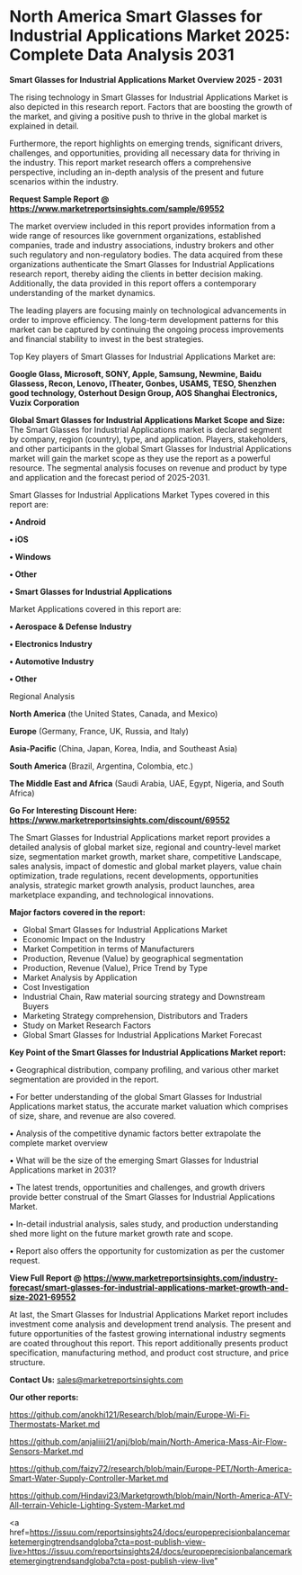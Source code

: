 # North America Smart Glasses for Industrial Applications Market 2025: Complete Data Analysis 2031

<Strong> Smart Glasses for Industrial Applications Market Overview 2025 - 2031</strong>

The rising technology in Smart Glasses for Industrial Applications Market is also depicted in this research report. Factors that are boosting the growth of the market, and giving a positive push to thrive in the global market is explained in detail.

Furthermore, the report highlights on emerging trends, significant drivers, challenges, and opportunities, providing all necessary data for thriving in the industry. This report market research offers a comprehensive perspective, including an in-depth analysis of the present and future scenarios within the industry.

<strong>Request Sample Report @ <a href=https://www.marketreportsinsights.com/sample/69552>https://www.marketreportsinsights.com/sample/69552</a></strong>

The market overview included in this report provides information from a wide range of resources like government organizations, established companies, trade and industry associations, industry brokers and other such regulatory and non-regulatory bodies. The data acquired from these organizations authenticate the Smart Glasses for Industrial Applications research report, thereby aiding the clients in better decision making. Additionally, the data provided in this report offers a contemporary understanding of the market dynamics.

The leading players are focusing mainly on technological advancements in order to improve efficiency. The long-term development patterns for this market can be captured by continuing the ongoing process improvements and financial stability to invest in the best strategies.

Top Key players of Smart Glasses for Industrial Applications Market are:

<strong>Google Glass, Microsoft, SONY, Apple, Samsung, Newmine, Baidu Glassess, Recon, Lenovo, ITheater, Gonbes, USAMS, TESO, Shenzhen good technology, Osterhout Design Group, AOS Shanghai Electronics, Vuzix Corporation</strong>

<strong><b>Global Smart Glasses for Industrial Applications Market Scope and Size:</b></strong>
The Smart Glasses for Industrial Applications market is declared segment by company, region (country), type, and application. Players, stakeholders, and other participants in the global Smart Glasses for Industrial Applications market will gain the market scope as they use the report as a powerful resource. The segmental analysis focuses on revenue and product by type and application and the forecast period of 2025-2031.

Smart Glasses for Industrial Applications Market Types covered in this report are:

<strong>• Android

• iOS

• Windows

• Other

• Smart Glasses for Industrial Applications</strong>

Market Applications covered in this report are:

<strong>• Aerospace & Defense Industry

• Electronics Industry

• Automotive Industry

• Other</strong> 

Regional Analysis

<strong>North America</strong> (the United States, Canada, and Mexico)

<strong>Europe</strong> (Germany, France, UK, Russia, and Italy)

<strong>Asia-Pacific</strong> (China, Japan, Korea, India, and Southeast Asia)

<strong>South America</strong> (Brazil, Argentina, Colombia, etc.)

<strong>The Middle East and Africa</strong> (Saudi Arabia, UAE, Egypt, Nigeria, and South Africa)

<strong>Go For Interesting Discount Here: <a href=https://www.marketreportsinsights.com/discount/69552>https://www.marketreportsinsights.com/discount/69552</a></strong>

The Smart Glasses for Industrial Applications market report provides a detailed analysis of global market size, regional and country-level market size, segmentation market growth, market share, competitive Landscape, sales analysis, impact of domestic and global market players, value chain optimization, trade regulations, recent developments, opportunities analysis, strategic market growth analysis, product launches, area marketplace expanding, and technological innovations.

<strong><b>Major factors covered in the report:</b></strong>
<ul>
  <li>Global Smart Glasses for Industrial Applications Market </li>
  <li>Economic Impact on the Industry</li>
  <li>Market Competition in terms of Manufacturers</li>
  <li>Production, Revenue (Value) by geographical segmentation</li>
  <li>Production, Revenue (Value), Price Trend by Type</li>
  <li>Market Analysis by Application</li>
  <li>Cost Investigation</li>
  <li>Industrial Chain, Raw material sourcing strategy and Downstream Buyers</li>
  <li>Marketing Strategy comprehension, Distributors and Traders</li>
  <li>Study on Market Research Factors</li>
  <li>Global Smart Glasses for Industrial Applications Market Forecast</li>
</ul>

<strong><b>Key Point of the Smart Glasses for Industrial Applications Market report:</b></strong>

• Geographical distribution, company profiling, and various other market segmentation are provided in the report.

• For better understanding of the global Smart Glasses for Industrial Applications market status, the accurate market valuation which comprises of size, share, and revenue are also covered.

• Analysis of the competitive dynamic factors better extrapolate the complete market overview

• What will be the size of the emerging Smart Glasses for Industrial Applications market in 2031?

• The latest trends, opportunities and challenges, and growth drivers provide better construal of the Smart Glasses for Industrial Applications Market.

• In-detail industrial analysis, sales study, and production understanding shed more light on the future market growth rate and scope.

• Report also offers the opportunity for customization as per the customer request.

<strong><b>View Full Report @ <a href=https://www.marketreportsinsights.com/industry-forecast/smart-glasses-for-industrial-applications-market-growth-and-size-2021-69552>https://www.marketreportsinsights.com/industry-forecast/smart-glasses-for-industrial-applications-market-growth-and-size-2021-69552</a></b></strong>


At last, the Smart Glasses for Industrial Applications Market report includes investment come analysis and development trend analysis. The present and future opportunities of the fastest growing international industry segments are coated throughout this report. This report additionally presents product specification, manufacturing method, and product cost structure, and price structure.

<strong>Contact Us:</strong>
sales@marketreportsinsights.com

<strong>Our other reports:</strong>

<a href=https://github.com/anokhi121/Research/blob/main/Europe-Wi-Fi-Thermostats-Market.md>https://github.com/anokhi121/Research/blob/main/Europe-Wi-Fi-Thermostats-Market.md</a>

<a href=https://github.com/anjaliiii21/anj/blob/main/North-America-Mass-Air-Flow-Sensors-Market.md>https://github.com/anjaliiii21/anj/blob/main/North-America-Mass-Air-Flow-Sensors-Market.md</a>

<a href=https://github.com/faizy72/research/blob/main/Europe-PET/North-America-Smart-Water-Supply-Controller-Market.md>https://github.com/faizy72/research/blob/main/Europe-PET/North-America-Smart-Water-Supply-Controller-Market.md</a>

<a href=https://github.com/Hindavi23/Marketgrowth/blob/main/North-America-ATV-All-terrain-Vehicle-Lighting-System-Market.md>https://github.com/Hindavi23/Marketgrowth/blob/main/North-America-ATV-All-terrain-Vehicle-Lighting-System-Market.md</a>

<a href=https://issuu.com/reportsinsights24/docs/europeprecisionbalancemarketemergingtrendsandgloba?cta=post-publish-view-live>https://issuu.com/reportsinsights24/docs/europeprecisionbalancemarketemergingtrendsandgloba?cta=post-publish-view-live</a>"
